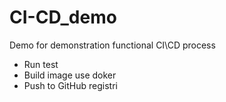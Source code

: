 # CI-CD_demo
Demo for demonstration functional CI\CD process

* Run test
* Build image use doker
* Push to GitHub registri